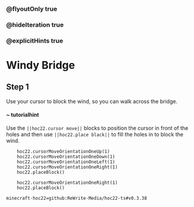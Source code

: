 ### @flyoutOnly true
### @hideIteration true
### @explicitHints true


# Windy Bridge

## Step 1
Use your cursor to block the wind, so you can walk across the bridge.

#### ~ tutorialhint 
Use the ``||hoc22.cursor move||`` blocks to position the cursor in front of the holes and then use ``||hoc22.place black||`` to fill the holes in to block the wind.



```ghost
    hoc22.cursorMoveOrientationOneUp(1)
    hoc22.cursorMoveOrientationOneDown(1)
    hoc22.cursorMoveOrientationOneLeft(1)
    hoc22.cursorMoveOrientationOneRight(1)
    hoc22.placeBlock()
```
```template
    hoc22.cursorMoveOrientationOneRight(1)   
    hoc22.placeBlock()
```
```package
minecraft-hoc22=github:ReWrite-Media/hoc22-ts#v0.3.38
```
